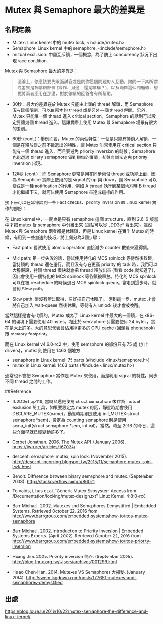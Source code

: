 # Mutex 與 Semaphore 最大的差異是


## 名詞定義

- Mutex: Linux kenrel 中的 mutex lock, <include/mutex.h>
- Semaphore: Linux kernel 中的 semaphore, <include/semaphore.h>
- mutual exclusion: 中翻互斥鎖，一個概念，為了防止 concurrency 狀況下出現 race condition.

Mutex 與 Semaphore 最大的差異是：

> 理論上，你應該要先跟面試官或是問你這個問題的人互動，詢問一下其所謂的差異是指哪個部份 (實作、用途、還是結構？)，以及詢問這個問題時，想要將兩者應用在那邊，對於後續的回答會有所幫助。


-  30秒：最大的差異在於 Mutex 只能由上鎖的 thread 解鎖，而 Semaphore 沒有這個限制，可以由原本的 thread 或是另外一個 thread 解開。另外，Mutex 只能讓一個 thread 進入 critical section，Semaphore 的話則可以設定要讓幾個 thread 進入。這讓實際上使用 Mutex 跟 Semaphore 場景有很大的差別。


- 60秒 (cont.)：舉例而言，Mutex 的兩個特性：一個是只能有持鎖人解鎖、一個是在釋放鎖之前不能退出的特性，讓 Mutex 叫常使用在 critical section 只能有一個 thread 進入，而且要避免 priority inversion 的時候；Semaphore 也能透過 binary semaphore 做到類似的事情，卻沒有辦法避免 priority inversion 出現。

- 120秒 (cont.)：而 Semaphore 更常是用在同步兩個 thread 或功能上面，因為 Semaphore 實際上使用的是 signal 的 up 與 down，讓 Semaphore 可以變成是一種 notification 的作用，例如 A thread 執行到某個地方時 B thread 才能繼續下去，就可以使用  Semaphore 來達成這樣的作用。

接下來可以在延伸談到一些 Fact checks、priority inversion 跟 Linux kernel 實作的部份：

在 Linux kernel 中，一開始是只有 semaphore 這個 structure，直到 2.6.16 版當中才把 mutex 從 semaphore 中分離出來 (這點可以從 LDD3e* 看出來)。雖然 Mutex 與 Semaphore 兩者都是休眠鎖，但是 Linux kernel 在實作 Mutex 的時候，有用到一些加速的技巧，將上鎖分為3個步驟：


- Fast path: 嘗試使用 atomic operation 直接減少 counter 數值來獲得鎖。

- Mid path: 第一步失敗的話，嘗試使用特化的 MCS spinlock 等待然後取鎖。
當持鎖的 thread 還在運行，而且沒有存在更高 priority 的 task 時，我們可以大膽假設，持鎖 thread 很快就會把 thread 釋放出來 (看看 code 就知道了)，因此會使用一個特化的 MCS spinlock 等待鎖被釋放。特化的 MCS spinlock 可以在被 reschedule 的時候退出 MCS spinlock queue。當走到這步時，就會到 Slow path。

- Slow path: 鎖沒有辦法取得，只好把自己休眠了。
走到這一步，mutex 才會將自己加入 wait-queue 然後休眠，等待有人 unlock 後才會被喚醒。


當然這樣是會有代價的，Mutex 成為了 Linux kernel 中最大的一個鎖，在 x86-64 的環境下需要使用 40 bytes，相比於 semaphore 只需要使用 24 bytes，實在是大上許多。大的意思代表會佔用掉更多的 CPU cache (回頭看 phonebook) 跟 memory footprint。

而在 Linux kernel v4.6.0-rc2 中，使用 semaphore 的部份只有 75 處 (加上 drivers)，mutex 則使用在 1463  個地方

- semaphore in Linux kernel: 75 parts (#include <linux/semaphore.h>)
- mutex in Linux kernel: 1463 parts (#include <linux/mutex.h>)
 
通常也不會把 Semaphore 當作是 Mutex 來使用，而是利用 signal 的特性，同步不同 thread 之間的工作。


##Reference
- [LDD3e] pp.118, 當時候還是使用 struct semaphore 來作為 mutual exclusion 的工具，如果要設定為 mutex 的話，靜態時期會使用 DECLARE_MUTEX(name)，動態時期則是使用 init_MUTEX(struct semaphore *sem)，設定為 counting semaphore 則是使用 sema_init(struct semaphore *sem, int val)。當然，時至 2016 的今日，這些介面早就已經變動許多了。

- Corbet Jonathan. 2006. The Mutex API. (January 2006). https://lwn.net/articles/167034/

- descent. semaphore, mutex, spin lock. (November 2015). http://descent-incoming.blogspot.tw/2015/11/semaphore-mutex-spin-lock.html

- Benoit. Difference between binary semaphore and mutex. (September 2008).  http://stackoverflow.com/a/86021

- Torvalds, Linus et.al. “Generic Mutex Subsystem Access from /Documentation/locking/mutex-design.txt" Linux Kernel. 4:8:0-rc8.

- Barr Michael. 2002. Mutexes and Semaphores Demystified | Embedded Systems. Retrieved October 22, 2016 from http://www.barrgroup.com/embedded-systems/how-to/rtos-mutex-semaphore

- Barr Michael. 2002. Introduction to Priority Inversion | Embedded Systems Experts. (April 2002). Retrieved October 22, 2016 from http://www.barrgroup.com/embedded-systems/how-to/rtos-priority-inversion

- Huang Jim. 2005. Priority inversion 簡介. (September 2005). http://blog.linux.org.tw/~jserv/archives/001299.html

- Hsiao Chen-Han. 2014. Mutexes VS Semaphores 大揭秘. (January 2014). http://swem.logdown.com/posts/177651-mutexes-and-semaphores-demystified
 
## 出處 

https://blog.louie.lu/2016/10/22/mutex-semaphore-the-difference-and-linux-kernel/


